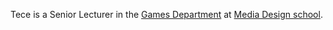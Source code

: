 Tece is a Senior Lecturer in the [Games Department](https://www.mediadesignschool.com/courses?subjectArea=Games#filter-start) at [Media Design school](www.mediadesignschool.com).
